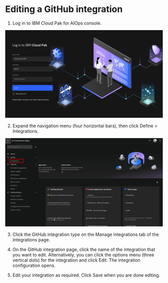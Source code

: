 # Editing a GitHub integration

1. Log in to IBM Cloud Pak for AIOps console.

![github11](images/login.png)

2. Expand the navigation menu (four horizontal bars), then click Define > Integrations.

![github12](images/home.png)

3. Click the GitHub integration type on the Manage integrations tab of the Integrations page.

4. On the GitHub integration page, click the name of the integration that you want to edit. Alternatively, you can click the options menu (three vertical dots) for the integration and click Edit. The integration configuration opens.

5. Edit your integration as required. Click Save when you are done editing.